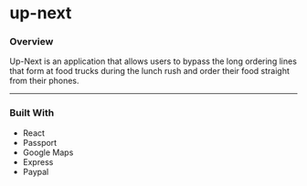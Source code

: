 # up-next
### Overview
Up-Next is an application that allows users to bypass the long ordering lines that form at food trucks during the lunch rush and order their food straight from their phones.
- - -
### Built With
* React
* Passport
* Google Maps
* Express
* Paypal
